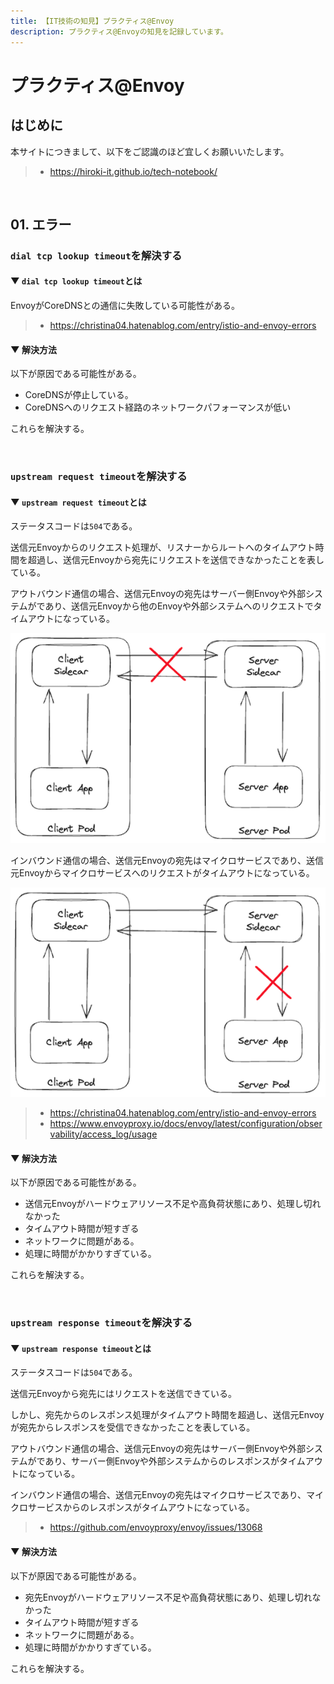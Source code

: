 ```yaml
---
title: 【IT技術の知見】プラクティス@Envoy
description: プラクティス@Envoyの知見を記録しています。
---
```


# プラクティス@Envoy

## はじめに

本サイトにつきまして、以下をご認識のほど宜しくお願いいたします。

> - https://hiroki-it.github.io/tech-notebook/

<br>

## 01. エラー

### `dial tcp lookup timeout`を解決する

#### ▼ `dial tcp lookup timeout`とは

EnvoyがCoreDNSとの通信に失敗している可能性がある。

> - https://christina04.hatenablog.com/entry/istio-and-envoy-errors

#### ▼ 解決方法

以下が原因である可能性がある。

- CoreDNSが停止している。
- CoreDNSへのリクエスト経路のネットワークパフォーマンスが低い

これらを解決する。

<br>

### `upstream request timeout`を解決する

#### ▼ `upstream request timeout`とは

ステータスコードは`504`である。

送信元Envoyからのリクエスト処理が、リスナーからルートへのタイムアウト時間を超過し、送信元Envoyから宛先にリクエストを送信できなかったことを表している。

アウトバウンド通信の場合、送信元Envoyの宛先はサーバー側Envoyや外部システムがであり、送信元Envoyから他のEnvoyや外部システムへのリクエストでタイムアウトになっている。

![envoy_upstream-request-timeout_outbound](https://raw.githubusercontent.com/hiroki-it/tech-notebook-images/master/images/envoy_upstream-request-timeout_outbound.png)

インバウンド通信の場合、送信元Envoyの宛先はマイクロサービスであり、送信元Envoyからマイクロサービスへのリクエストがタイムアウトになっている。

![envoy_upstream-request-timeout_inbound](https://raw.githubusercontent.com/hiroki-it/tech-notebook-images/master/images/envoy_upstream-request-timeout_inbound.png)

> - https://christina04.hatenablog.com/entry/istio-and-envoy-errors
> - https://www.envoyproxy.io/docs/envoy/latest/configuration/observability/access_log/usage

#### ▼ 解決方法

以下が原因である可能性がある。

- 送信元Envoyがハードウェアリソース不足や高負荷状態にあり、処理し切れなかった
- タイムアウト時間が短すぎる
- ネットワークに問題がある。
- 処理に時間がかかりすぎている。

これらを解決する。

<br>

### `upstream response timeout`を解決する

#### ▼ `upstream response timeout`とは

ステータスコードは`504`である。

送信元Envoyから宛先にはリクエストを送信できている。

しかし、宛先からのレスポンス処理がタイムアウト時間を超過し、送信元Envoyが宛先からレスポンスを受信できなかったことを表している。

アウトバウンド通信の場合、送信元Envoyの宛先はサーバー側Envoyや外部システムがであり、サーバー側Envoyや外部システムからのレスポンスがタイムアウトになっている。

インバウンド通信の場合、送信元Envoyの宛先はマイクロサービスであり、マイクロサービスからのレスポンスがタイムアウトになっている。

> - https://github.com/envoyproxy/envoy/issues/13068

#### ▼ 解決方法

以下が原因である可能性がある。

- 宛先Envoyがハードウェアリソース不足や高負荷状態にあり、処理し切れなかった
- タイムアウト時間が短すぎる
- ネットワークに問題がある。
- 処理に時間がかかりすぎている。

これらを解決する。

<br>

